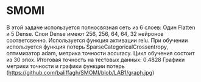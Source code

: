 # SMOMI
В этой задаче используется полносвязная сеть из 6 слоев:  Один Flatten и 5 Dense. Слои Dense имеют 256, 256, 64, 64, 32 нейронов соответсвенно. Используется функция активации relu. При обучении используется функция потерь SparseCategoricalCrossentropy, оптимизатор adam, метрика точности accuracy. Цикл обучения состоит из 30 эпох.
Итоговая точность на тестовых данных: 0.4828
Графики метрики точности и графики функции потерь 
(https://github.com/baliffagh/SMOMI/blob/LAB1/graph.jpg)
